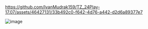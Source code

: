 https://github.com/IvanMudrak159/TZ_24Play-17.07/assets/46427131/33b492c0-f642-4d76-a442-d2d6a89377e7


![image](https://github.com/IvanMudrak159/TZ_24Play-17.07/assets/46427131/127f3a63-2f88-4c22-aaf7-e2ec9a0c9167)
